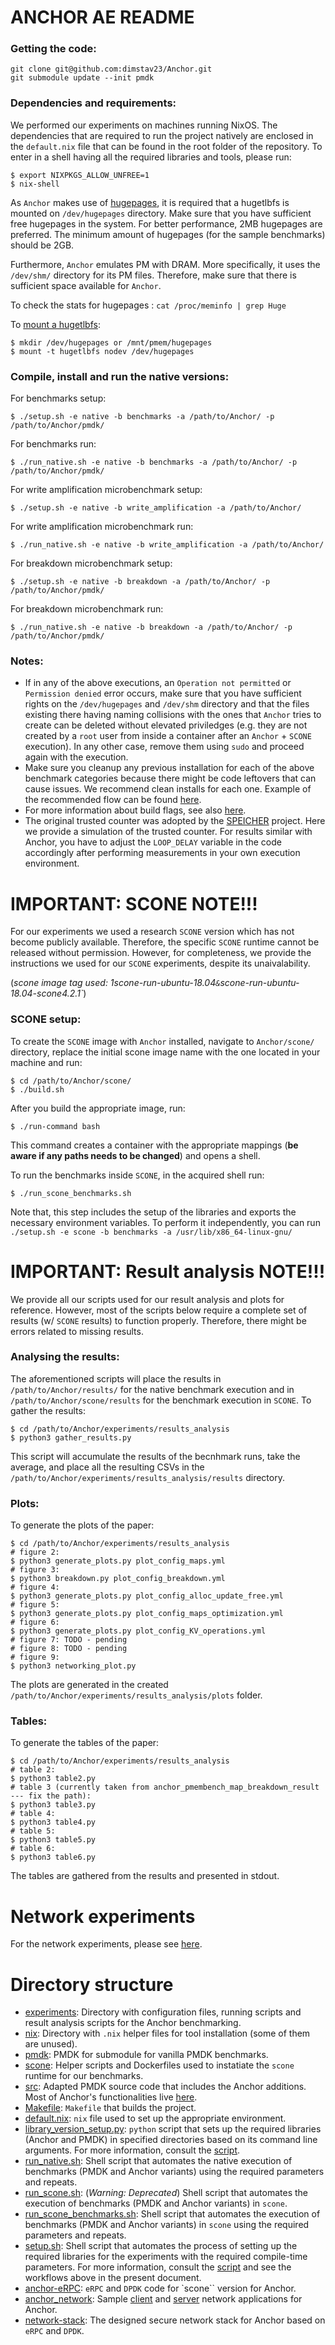 # ANCHOR AE README

### Getting the code:
```
git clone git@github.com:dimstav23/Anchor.git
git submodule update --init pmdk
```

### Dependencies and requirements:

We performed our experiments on machines running NixOS. The dependencies that are required to run the project natively are enclosed in the `default.nix` file that can be found in the root folder of the repository.
To enter in a shell having all the required libraries and tools, please run:
```
$ export NIXPKGS_ALLOW_UNFREE=1
$ nix-shell
```

As `Anchor` makes use of [hugepages](https://wiki.debian.org/Hugepages), it is required that a hugetlbfs is mounted on `/dev/hugepages` directory. Make sure that you have sufficient free hugepages in the system. For better performance, 2MB hugepages are preferred.
The minimum amount of hugepages (for the sample benchmarks) should be 2GB.

Furthermore, `Anchor` emulates PM with DRAM. More specifically, it uses the `/dev/shm/` directory for its PM files.
Therefore, make sure that there is sufficient space available for `Anchor`.

To check the stats for hugepages : `cat /proc/meminfo | grep Huge`

To [mount a hugetlbfs](https://stackoverflow.com/questions/28823878/how-to-mount-the-huge-tlb-huge-page-as-a-file-system):
```
$ mkdir /dev/hugepages or /mnt/pmem/hugepages
$ mount -t hugetlbfs nodev /dev/hugepages
```

### Compile, install and run the native versions:

For benchmarks setup:
```
$ ./setup.sh -e native -b benchmarks -a /path/to/Anchor/ -p /path/to/Anchor/pmdk/
```
For benchmarks run:
```
$ ./run_native.sh -e native -b benchmarks -a /path/to/Anchor/ -p /path/to/Anchor/pmdk/
```

For write amplification microbenchmark setup: 
```
$ ./setup.sh -e native -b write_amplification -a /path/to/Anchor/
```
For write amplification microbenchmark run: 
```
$ ./run_native.sh -e native -b write_amplification -a /path/to/Anchor/
```

For breakdown microbenchmark setup: 
```
$ ./setup.sh -e native -b breakdown -a /path/to/Anchor/ -p /path/to/Anchor/pmdk/
```
For breakdown microbenchmark run:
```
$ ./run_native.sh -e native -b breakdown -a /path/to/Anchor/ -p /path/to/Anchor/pmdk/
```

### Notes:
- If in any of the above executions, an `Operation not permitted` or `Permission denied` error occurs, make sure that you have sufficient rights on the `/dev/hugepages` and `/dev/shm` directory and that the files existing there having naming collisions with the ones that `Anchor` tries to create can be deleted without elevated priviledges (e.g. they are not created by a `root` user from inside a container after an `Anchor` + `SCONE` execution). In any other case, remove them using `sudo` and proceed again with the execution.
- Make sure you cleanup any previous installation for each of the above benchmark categories because there might be code leftovers that can cause issues. We recommend clean installs for each one. Example of the recommended flow can be found [here](./native_setup_test.sh).
- For more information about build flags, see also [here](./PMDK_README.md#anchor-build).
- The original trusted counter was adopted by the [SPEICHER](https://www.usenix.org/conference/fast19/presentation/bailleu) project. Here we provide a simulation of the trusted counter. For results similar with Anchor, you have to adjust the `LOOP_DELAY` variable in the code accordingly after performing measurements in your own execution environment.

# IMPORTANT: SCONE NOTE!!! 
For our experiments we used a research `SCONE` version which has not become publicly available.
Therefore, the specific `SCONE` runtime cannot be released without permission.
However, for completeness, we provide the instructions we used for our `SCONE` experiments, despite its unaivalability.

(*scone image tag used: 1scone-run-ubuntu-18.04` & `scone-run-ubuntu-18.04-scone4.2.1`*)

### SCONE setup:

To create the `SCONE` image with `Anchor` installed, navigate to `Anchor/scone/` directory, replace the initial scone image name with the one located in your machine and run:
```
$ cd /path/to/Anchor/scone/
$ ./build.sh
```

After you build the appropriate image, run:
```
$ ./run-command bash
```
This command creates a container with the appropriate mappings (**be aware if any paths needs to be changed**) and opens a shell.

To run the benchmarks inside `SCONE`, in the acquired shell run:
```
$ ./run_scone_benchmarks.sh 
```
Note that, this step includes the setup of the libraries and exports the necessary environment variables.
To perform it independently, you can run `./setup.sh -e scone -b benchmarks -a /usr/lib/x86_64-linux-gnu/`

# IMPORTANT: Result analysis NOTE!!!
We provide all our scripts used for our result analysis and plots for reference.
However, most of the scripts below require a complete set of results (w/ `SCONE` results) to function properly.
Therefore, there might be errors related to missing results.

### Analysing the results:

The aforementioned scripts will place the results in `/path/to/Anchor/results/` for the native benchmark execution and in `/path/to/Anchor/scone/results` for the benchmark execution in `SCONE`.
To gather the results:
```
$ cd /path/to/Anchor/experiments/results_analysis
$ python3 gather_results.py
```
This script will accumulate the results of the becnhmark runs, take the average, and place all the resulting CSVs in the `/path/to/Anchor/experiments/results_analysis/results` directory.

### Plots:
To generate the plots of the paper:
```
$ cd /path/to/Anchor/experiments/results_analysis
# figure 2: 
$ python3 generate_plots.py plot_config_maps.yml
# figure 3: 
$ python3 breakdown.py plot_config_breakdown.yml
# figure 4: 
$ python3 generate_plots.py plot_config_alloc_update_free.yml
# figure 5: 
$ python3 generate_plots.py plot_config_maps_optimization.yml
# figure 6: 
$ python3 generate_plots.py plot_config_KV_operations.yml
# figure 7: TODO - pending
# figure 8: TODO - pending
# figure 9: 
$ python3 networking_plot.py
```
The plots are generated in the created `/path/to/Anchor/experiments/results_analysis/plots` folder.

### Tables:
To generate the tables of the paper:
```
$ cd /path/to/Anchor/experiments/results_analysis
# table 2: 
$ python3 table2.py
# table 3 (currently taken from anchor_pmembench_map_breakdown_result --- fix the path):
$ python3 table3.py 
# table 4: 
$ python3 table4.py
# table 5: 
$ python3 table5.py
# table 6: 
$ python3 table6.py
```
The tables are gathered from the results and presented in stdout.

# Network experiments
For the network experiments, please see [here](NETWORKING.md).

# Directory structure
- [experiments](./experiments/): Directory with configuration files, running scripts and result analysis scripts for the Anchor benchmarking.
- [nix](./nix): Directory with `.nix` helper files for tool installation (some of them are unused).
- [pmdk](./pmdk/): PMDK for submodule for vanilla PMDK benchmarks.
- [scone](./scone): Helper scripts and Dockerfiles used to instatiate the `scone` runtime for our benchmarks.
- [src](./src): Adapted PMDK source code that includes the Anchor additions. Most of Anchor's functionalities live [here](./src/anchor/).
- [Makefile](./Makefile): `Makefile` that builds the project.
- [default.nix](./default.nix): `nix` file used to set up the appropriate environment.
- [library_version_setup.py](./library_version_setup.py): `python` script that sets up the required libraries (Anchor and PMDK) in specified directories based on its command line arguments. For more information, consult the [script](./library_version_setup.py).
- [run_native.sh](./run_native.sh): Shell script that automates the native execution of benchmarks (PMDK and Anchor variants) using the required parameters and repeats.
- [run_scone.sh](./run_scone.sh): (*Warning: Deprecated*) Shell script that automates the execution of benchmarks (PMDK and Anchor variants) in `scone`.
- [run_scone_benchmarks.sh](./run_scone_benchmarks.sh): Shell script that automates the execution of benchmarks (PMDK and Anchor variants) in `scone` using the required parameters and repeats.
- [setup.sh](./setup.sh): Shell script that automates the process of setting up the required libraries for the experiments with the required compile-time parameters. For more information, consult the [script](./setup.sh) and see the workflows above in the present document.
- [anchor-eRPC](./anchor-eRPC/): `eRPC` and `DPDK` code for `scone`` version for Anchor.
- [anchor_network](./anchor_network/): Sample [client](./anchor_network/client.cpp) and [server](./anchor_network/server.cpp) network applications for Anchor.
- [network-stack](./network-stack/): The designed secure network stack for Anchor based on `eRPC` and `DPDK`.
